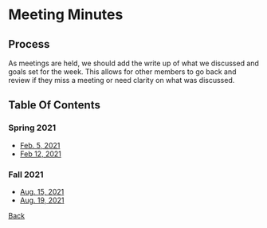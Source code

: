 # Meeting Minutes

## Process

As meetings are held, we should add the write up of what we discussed and goals
set for the week. This allows for other members to go back and review if they miss 
a meeting or need clarity on what was discussed.


## Table Of Contents

### Spring 2021
- [ Feb. 5, 2021]("./spring_2021/feb_5_2021.md")
- [ Feb 12, 2021]("./spring_2021/feb_12_2021.md")

### Fall 2021

- [ Aug. 15, 2021]("./fall_2021/aug_15.md")
- [ Aug. 19, 2021]("")

[Back]("README.md")
